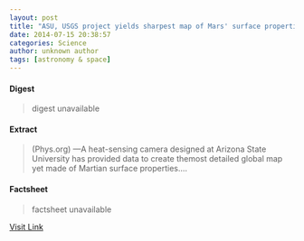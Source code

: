 ```yaml
---
layout: post
title: "ASU, USGS project yields sharpest map of Mars' surface properties"
date: 2014-07-15 20:38:57
categories: Science
author: unknown author
tags: [astronomy & space]
---
```



#### Digest
>digest unavailable

#### Extract
>(Phys.org) —A heat-sensing camera designed at Arizona State University has provided data to create themost detailed global map yet made of Martian surface properties....

#### Factsheet
>factsheet unavailable

[Visit Link](http://phys.org/news324661113.html)


